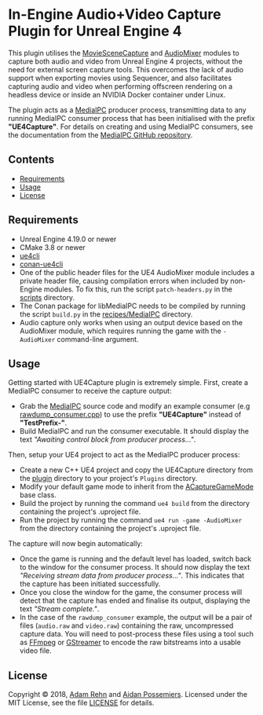 # In-Engine Audio+Video Capture Plugin for Unreal Engine 4

This plugin utilises the [MovieSceneCapture](https://api.unrealengine.com/INT/API/Runtime/MovieSceneCapture/index.html) and [AudioMixer](https://api.unrealengine.com/INT/API/Runtime/AudioMixer/index.html) modules to capture both audio and video from Unreal Engine 4 projects, without the need for external screen capture tools. This overcomes the lack of audio support when exporting movies using Sequencer, and also facilitates capturing audio and video when performing offscreen rendering on a headless device or inside an NVIDIA Docker container under Linux.

The plugin acts as a [MediaIPC](https://github.com/adamrehn/MediaIPC) producer process, transmitting data to any running MediaIPC consumer process that has been initialised with the prefix **"UE4Capture"**. For details on creating and using MediaIPC consumers, see the documentation from the [MediaIPC GitHub repository](https://github.com/adamrehn/MediaIPC).


## Contents

- [Requirements](#requirements)
- [Usage](#usage)
- [License](#license)


## Requirements

- Unreal Engine 4.19.0 or newer
- CMake 3.8 or newer
- [ue4cli](https://github.com/adamrehn/ue4cli)
- [conan-ue4cli](https://github.com/adamrehn/conan-ue4cli)
- One of the public header files for the UE4 AudioMixer module includes a private header file, causing compilation errors when included by non-Engine modules. To fix this, run the script `patch-headers.py` in the [scripts](./scripts) directory.
- The Conan package for libMediaIPC needs to be compiled by running the script `build.py` in the [recipes/MediaIPC](./recipes/MediaIPC) directory.
- Audio capture only works when using an output device based on the AudioMixer module, which requires running the game with the `-AudioMixer` command-line argument.


## Usage

Getting started with UE4Capture plugin is extremely simple. First, create a MediaIPC consumer to receive the capture output:

- Grab the [MediaIPC](https://github.com/adamrehn/MediaIPC) source code and modify an example consumer (e.g [rawdump_consumer.cpp](https://github.com/adamrehn/MediaIPC/blob/master/examples/consumers/rawdump_consumer.cpp)) to use the prefix **"UE4Capture"** instead of **"TestPrefix-"**.
- Build MediaIPC and run the consumer executable. It should display the text *"Awaiting control block from producer process..."*.

Then, setup your UE4 project to act as the MediaIPC producer process:

- Create a new C++ UE4 project and copy the UE4Capture directory from the [plugin](./plugin) directory to your project's `Plugins` directory.
- Modify your default game mode to inherit from the [ACaptureGameMode](./plugin/UE4Capture/Source/UE4Capture/Public/CaptureGameMode.h) base class.
- Build the project by running the command `ue4 build` from the directory containing the project's .uproject file.
- Run the project by running the command `ue4 run -game -AudioMixer` from the directory containing the project's .uproject file.

The capture will now begin automatically:

- Once the game is running and the default level has loaded, switch back to the window for the consumer process. It should now display the text *"Receiving stream data from producer process..."*. This indicates that the capture has been initiated successfully.
- Once you close the window for the game, the consumer process will detect that the capture has ended and finalise its output, displaying the text *"Stream complete."*.
- In the case of the `rawdump_consumer` example, the output will be a pair of files (`audio.raw` and `video.raw`) containing the raw, uncompressed capture data. You will need to post-process these files using a tool such as [FFmpeg](https://www.ffmpeg.org/) or [GStreamer](https://gstreamer.freedesktop.org/) to encode the raw bitstreams into a usable video file.


## License

Copyright &copy; 2018, [Adam Rehn](https://github.com/adamrehn) and [Aidan Possemiers](https://github.com/ImmortalEmperor). Licensed under the MIT License, see the file [LICENSE](./LICENSE) for details.
